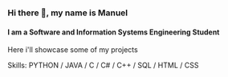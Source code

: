 ### Hi there 👋, my name is Manuel
#### I am a Software and Information Systems Engineering Student

Here i'll showcase some of my projects

Skills: PYTHON / JAVA / C / C# / C++ / SQL / HTML / CSS





